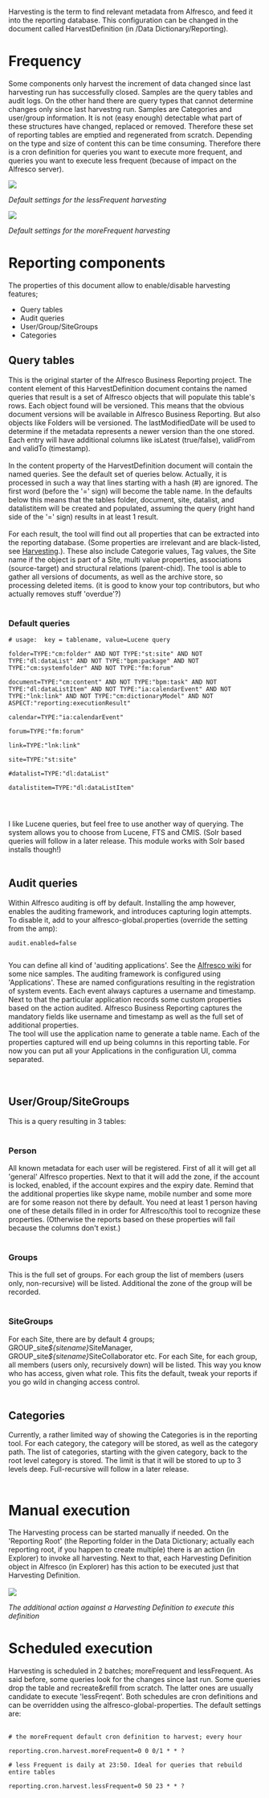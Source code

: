 
Harvesting is the term to find relevant metadata from Alfresco, and feed it into the reporting database. This configuration can be changed in the document called HarvestDefinition (in /Data Dictionary/Reporting).

# Frequency #
Some components only harvest the increment of data changed since last harvesting run has successfully closed. Samples are the query tables and audit logs. On the other hand there are query types that cannot determine changes only since last harvestng run. Samples are Categories and user/group information. It is not (easy enough) detectable what part of these structures have changed, replaced or removed. Therefore these set of reporting tables are emptied and regenerated from scratch. Depending on the type and size of content this can be time consuming. Therefore there is a cron definition for queries you want to execute more frequent, and queries you want to execute less frequent (because of impact on the Alfresco server).

<img src='http://tpeelen.files.wordpress.com/2013/03/harvestinglessfrequent.png'>

<i>Default settings for the lessFrequent harvesting</i>



<img src='http://tpeelen.files.wordpress.com/2013/03/harvestingmorefrequent.png'>

<i>Default settings for the moreFrequent harvesting</i>



<h1>Reporting components</h1>
The properties of this document allow to enable/disable harvesting features;<br>
<ul><li>Query tables<br>
</li><li>Audit queries<br>
</li><li>User/Group/SiteGroups<br>
</li><li>Categories</li></ul>

<h2>Query tables</h2>
This is the original starter of the Alfresco Business Reporting project. The content element of this HarvestDefinition document contains the named queries that result is a set of Alfresco objects that will populate this table's rows. Each object found will be versioned. This means that the obvious document versions will be available in Alfresco Business Reporting. But also objects like Folders will be versioned. The lastModifiedDate will be used to determine if the metadata represents a newer version than the one stored. Each entry will have additional columns like isLatest (true/false), validFrom and validTo (timestamp).<br>
<br>
In the content property of the HarvestDefinition document will contain the named queries. See the default set of queries below. Actually, it is processed in such a way that lines starting with a hash (#) are ignored. The first word (before the '=' sign) will become the table name. In the defaults below this means that the tables folder, document, site, datalist, and datalistitem will be created and populated, assuming the query (right hand side of the '=' sign) results in at least 1 result.<br>
<br>
For each result, the tool will find out all properties that can be extracted into the reporting database. (Some properties are irrelevant and are black-listed, see <a href='Advanced.md'>Harvesting</a>.). These also include Categorie values, Tag values, the Site name if the object is part of a Site, multi value properties, associations (source-target) and structural relations (parent-chid). The tool is able to gather all versions of documents, as well as the archive store, so processing deleted items. (it is good to know your top contributors, but who actually removes stuff 'overdue'?)<br>
<br>
<h3>Default queries</h3>
<pre><code># usage:  key = tablename, value=Lucene query<br>
folder=TYPE:"cm:folder" AND NOT TYPE:"st:site" AND NOT TYPE:"dl:dataList" AND NOT TYPE:"bpm:package" AND NOT TYPE:"cm:systemfolder" AND NOT TYPE:"fm:forum" <br>
document=TYPE:"cm:content" AND NOT TYPE:"bpm:task" AND NOT TYPE:"dl:dataListItem" AND NOT TYPE:"ia:calendarEvent" AND NOT TYPE:"lnk:link" AND NOT TYPE:"cm:dictionaryModel" AND NOT ASPECT:"reporting:executionResult"<br>
calendar=TYPE:"ia:calendarEvent"<br>
forum=TYPE:"fm:forum"<br>
link=TYPE:"lnk:link"<br>
site=TYPE:"st:site"<br>
#datalist=TYPE:"dl:dataList"<br>
datalistitem=TYPE:"dl:dataListItem"<br>
<br>
</code></pre>

I like Lucene queries, but feel free to use another way of querying. The system allows you to choose from Lucene, FTS and CMIS. (Solr based queries will follow in a later release. This module works with Solr based installs though!)<br>
<br>
<h2>Audit queries</h2>
Within Alfresco auditing is off by default. Installing the amp however, enables the auditing framework, and introduces capturing login attempts. To disable it, add to your alfresco-global.properties (override the setting from the amp):<br>
<pre><code>audit.enabled=false<br>
</code></pre>

You can define all kind of 'auditing applications'. See the <a href='http://wiki.alfresco.com/wiki/Auditing_(from_V3.4)'>Alfresco wiki</a> for some nice samples. The auditing framework is configured using 'Applications'. These are named configurations resulting in the registration of system events. Each event always captures a username and timestamp. Next to that the particular application records some custom properties based on the action audited. Alfresco Business Reporting captures the mandatory fields like username and timestamp as well as the full set of additional properties.<br>
The tool will use the application name to generate a table name. Each of the properties captured will end up being columns in this reporting table. For now you can put all your Applications in the configuration UI, comma separated.<br>
<br>
<br>
<h2>User/Group/SiteGroups</h2>
This is a query resulting in 3 tables:<br>
<br>
<h3>Person</h3>
All known metadata for each user will be registered. First of all it will get all 'general' Alfresco properties. Next to that it will add the zone, if the account is locked, enabled, if the account expires and the expiry date. Remind that the additional properties like skype name, mobile number and some more are for some reason not there by default. You need at least 1 person having one of these details filled in in order for Alfresco/this tool to recognize these properties. (Otherwise the reports based on these properties will fail because the columns don't exist.)<br>
<br>
<h3>Groups</h3>
This is the full set of groups. For each group the list of members (users only, non-recursive) will be listed. Additional the zone of the group will be recorded.<br>
<br>
<h3>SiteGroups</h3>
For each Site, there are by default 4 groups; GROUP_site<i>${sitename}</i>SiteManager, GROUP_site<i>${sitename}</i>SiteCollaborator etc. For each Site, for each group, all members (users only, recursively down) will be listed. This way you know who has access, given what role. This fits the default, tweak your reports if you go wild in changing access control.<br>
<br>
<h2>Categories</h2>
Currently, a rather limited way of showing the Categories is in the reporting tool. For each category, the category will be stored, as well as the category path. The list of categories, starting with the given category, back to the root level category is stored. The limit is that it will be stored to up to 3 levels deep. Full-recursive will follow in a later release.<br>
<br>
<h1>Manual execution</h1>
The Harvesting process can be started manually if needed. On the 'Reporting Root' (the Reporting folder in the Data Dictionary; actually each reporting root, if you happen to create multiple) there is an action (in Explorer) to invoke all harvesting. Next to that, each Harvesting Definition object in Alfresco (in Explorer) has this action  to be executed just that Harvesting Definition.<br>
<br>
<img src='http://tpeelen.files.wordpress.com/2013/04/explorerharvestingactions.png'>

<i>The additional action against a Harvesting Definition to execute this definition</i>

<h1>Scheduled execution</h1>
Harvesting is scheduled in 2 batches; moreFrequent and lessFrequent. As said before, some queries look for the changes since last run. Some queries drop the table and recreate&refill from scratch. The latter ones are usually candidate to execute 'lessFreqent'. Both schedules are cron definitions and can be overridden using the alfresco-global-properties. The default settings are:<br>
<br>
<pre><code># the moreFrequent default cron definition to harvest; every hour<br>
reporting.cron.harvest.moreFrequent=0 0 0/1 * * ?<br>
# less Frequent is daily at 23:50. Ideal for queries that rebuild entire tables<br>
reporting.cron.harvest.lessFrequent=0 50 23 * * ? <br>
</code></pre>